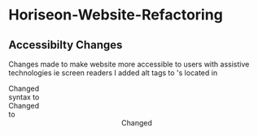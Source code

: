 # Horiseon-Website-Refactoring

## Accessibilty Changes

Changes made to make website more accessible to users with assistive technologies ie screen readers
I added alt tags to <img>'s located in <div class="content">
Changed <div> syntax to <section>
Changed <div class="header"> to <header>
Changed <title> to Main Page - Horiseon to better indicate what page you are on for when future pages are implemented

## General Changes

Added missing "search-engine-optimization" class so link would direct to appropriate section
Added <a href="#"> as placeholder to Horiseon in <header> so future pages can link back to the main page when implemented
